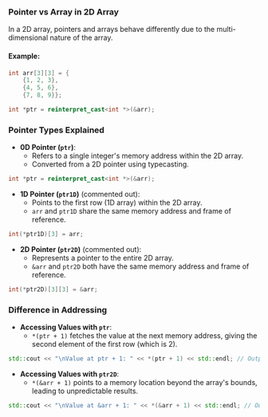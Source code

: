 ### Pointer vs Array in 2D Array

In a 2D array, pointers and arrays behave differently due to the multi-dimensional nature of the array.

#### Example:

```cpp
int arr[3][3] = {
    {1, 2, 3},
    {4, 5, 6},
    {7, 8, 9}};

int *ptr = reinterpret_cast<int *>(&arr);
```

### Pointer Types Explained

- **0D Pointer (`ptr`)**:
  - Refers to a single integer's memory address within the 2D array.
  - Converted from a 2D pointer using typecasting.

```cpp
int *ptr = reinterpret_cast<int *>(&arr);
```

- **1D Pointer (`ptr1D`)** (commented out):
  - Points to the first row (1D array) within the 2D array.
  - `arr` and `ptr1D` share the same memory address and frame of reference.

```cpp
int(*ptr1D)[3] = arr;
```

- **2D Pointer (`ptr2D`)** (commented out):
  - Represents a pointer to the entire 2D array.
  - `&arr` and `ptr2D` both have the same memory address and frame of reference.

```cpp
int(*ptr2D)[3][3] = &arr;
```

### Difference in Addressing

- **Accessing Values with `ptr`**:
  - `*(ptr + 1)` fetches the value at the next memory address, giving the second element of the first row (which is 2).

```cpp
std::cout << "\nValue at ptr + 1: " << *(ptr + 1) << std::endl; // Outputs: 2
```

- **Accessing Values with `ptr2D`**:
  - `*(&arr + 1)` points to a memory location beyond the array's bounds, leading to unpredictable results.

```cpp
std::cout << "\nValue at &arr + 1: " << *(&arr + 1) << std::endl; // Outputs: Garbage value
```
